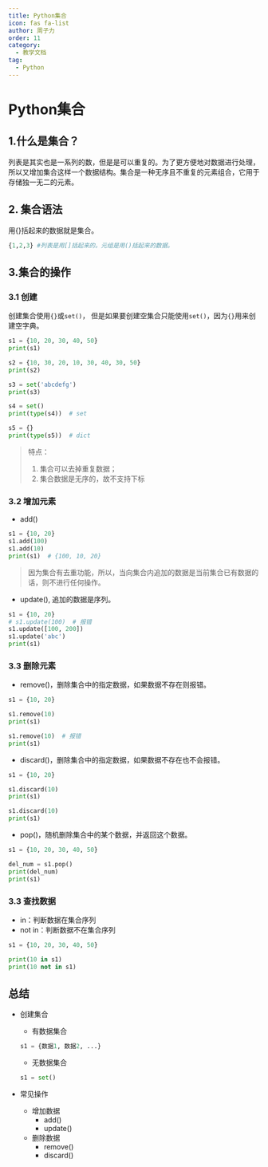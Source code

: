 ```yaml
---
title: Python集合
icon: fas fa-list
author: 周子力
order: 11
category:
  - 教学文档
tag:
  - Python
---
```

# Python集合

## 1.什么是集合？

列表是其实也是一系列的数，但是是可以重复的。为了更方便地对数据进行处理，所以又增加集合这样一个数据结构。集合是一种无序且不重复的元素组合，它用于存储独一无二的元素。

## 2. 集合语法

用{}括起来的数据就是集合。

```python
{1,2,3} #列表是用[]括起来的。元组是用()括起来的数据。
```

## 3.集合的操作

### 3.1 创建

创建集合使用`{}`或`set()`， 但是如果要创建空集合只能使用`set()`，因为`{}`用来创建空字典。

``` python
s1 = {10, 20, 30, 40, 50}
print(s1)

s2 = {10, 30, 20, 10, 30, 40, 30, 50}
print(s2)

s3 = set('abcdefg')
print(s3)

s4 = set()
print(type(s4))  # set

s5 = {}
print(type(s5))  # dict
```

> 特点：
>
> 1. 集合可以去掉重复数据；
> 2. 集合数据是无序的，故不支持下标

### 3.2 增加元素

- add()

``` python
s1 = {10, 20}
s1.add(100)
s1.add(10)
print(s1)  # {100, 10, 20}
```

> 因为集合有去重功能，所以，当向集合内追加的数据是当前集合已有数据的话，则不进行任何操作。

- update(), 追加的数据是序列。

``` python
s1 = {10, 20}
# s1.update(100)  # 报错
s1.update([100, 200])
s1.update('abc')
print(s1)
```

### 3.3 删除元素

- remove()，删除集合中的指定数据，如果数据不存在则报错。

``` python
s1 = {10, 20}

s1.remove(10)
print(s1)

s1.remove(10)  # 报错
print(s1)
```



- discard()，删除集合中的指定数据，如果数据不存在也不会报错。

``` python
s1 = {10, 20}

s1.discard(10)
print(s1)

s1.discard(10)
print(s1)
```



- pop()，随机删除集合中的某个数据，并返回这个数据。

``` python
s1 = {10, 20, 30, 40, 50}

del_num = s1.pop()
print(del_num)
print(s1)
```

### 3.3 查找数据

- in：判断数据在集合序列
- not in：判断数据不在集合序列

``` python
s1 = {10, 20, 30, 40, 50}

print(10 in s1)
print(10 not in s1)
```

## 总结

- 创建集合

  - 有数据集合

  ``` python
  s1 = {数据1, 数据2, ...}
  ```

  - 无数据集合

  ``` python
  s1 = set()
  ```

- 常见操作

  - 增加数据
    - add()
    - update()
  - 删除数据
    - remove()
    - discard()







